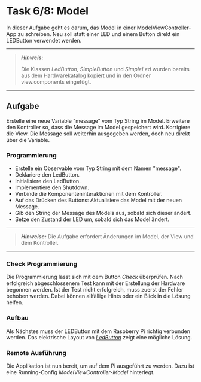# Task 6/8: Model
In dieser Aufgabe geht es darum, das Model in einer ModelViewController-App zu schreiben.
Neu soll statt einer LED und einem Button direkt ein LEDButton verwendet werden.

---
> **_Hinweis:_**
>
> Die Klassen *LedButton*, *SimpleButton* und *SimpleLed* wurden bereits aus dem Hardwarekatalog kopiert und
> in den Ordner view.components eingefügt.
---

## Aufgabe
Erstelle eine neue Variable "message" vom Typ String im Model.
Erweitere den Kontroller so, dass die Message im Model gespeichert wird.
Korrigiere die View. Die Message soll weiterhin ausgegeben werden, doch neu direkt über die Variable.

### Programmierung
- Erstelle ein Observable vom Typ String mit dem Namen "message".
- Deklariere den LedButton.
- Initialisiere den LedButton.
- Implementiere den Shutdown.
- Verbinde die Komponenteninteraktionen mit dem Kontroller.
- Auf das Drücken des Buttons: Aktualisiere das Model mit der neuen Message.
- Gib den String der Message des Models aus, sobald sich dieser ändert.
- Setze den Zustand der LED um, sobald sich das Model ändert.

---
> **_Hinweise:_**
> Die Aufgabe erfordert Änderungen im Model, der View und dem Kontroller.
---

### Check Programmierung
Die Programmierung lässt sich mit dem Button *Check* überprüfen. Nach erfolgreich abgeschlossenem Test kann mit der
Erstellung der Hardware begonnen werden. Ist der Test nicht erfolgreich, muss zuerst der Fehler behoben werden. Dabei können
allfällige Hints oder ein Blick in die Lösung helfen.

### Aufbau
Als Nächstes muss der LEDButton mit dem Raspberry Pi richtig verbunden werden. Das elektrische Layout von
[*LedButton*](https://pi4j.com/examples/components/ledbutton/) zeigt eine mögliche Lösung.

### Remote Ausführung
Die Applikation ist nun bereit, um auf dem Pi ausgeführt zu werden. Dazu ist eine
Running-Config *ModelViewController-Model* hinterlegt.